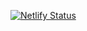 [![Netlify Status](https://api.netlify.com/api/v1/badges/2276d571-1763-4d61-a10a-aac751ad6fbf/deploy-status)](https://app.netlify.com/sites/amazing-pike-98af0e/deploys)
